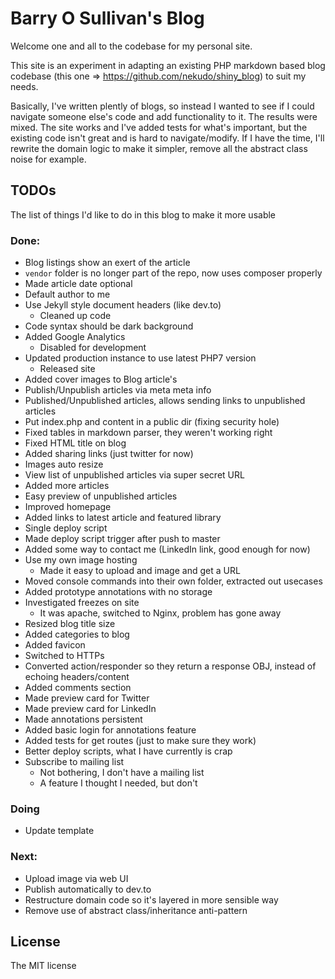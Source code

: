 # Barry O Sullivan's Blog
Welcome one and all to the codebase for my personal site.

This site is an experiment in adapting an existing PHP markdown based blog codebase (this one => https://github.com/nekudo/shiny_blog) to suit my needs.

Basically, I've written plently of blogs, so instead I wanted to see if I could navigate someone else's code and add functionality to it. The results were mixed. The site works and I've added tests for what's important, but the existing code isn't great and is hard to navigate/modify. If I have the time, I'll rewrite the domain logic to make it simpler, remove all the abstract class noise for example. 

## TODOs
The list of things I'd like to do in this blog to make it more usable

### Done:
- Blog listings show an exert of the article
- `vendor` folder is no longer part of the repo, now uses composer properly
- Made article date optional
- Default author to me
- Use Jekyll style document headers (like dev.to)
  -  Cleaned up code 
- Code syntax should be dark background 
- Added Google Analytics
  - Disabled for development
- Updated production instance to use latest PHP7 version
    - Released site
- Added cover images to Blog article's
- Publish/Unpublish articles via meta meta info
- Published/Unpublished articles, allows sending links to unpublished articles
- Put index.php and content in a public dir (fixing security hole)
- Fixed tables in markdown parser, they weren't working right
- Fixed HTML title on blog
- Added sharing links (just twitter for now)
- Images auto resize
- View list of unpublished articles via super secret URL
- Added more articles
- Easy preview of unpublished articles
- Improved homepage
- Added links to latest article and featured library
- Single deploy script
- Made deploy script trigger after push to master
- Added some way to contact me (LinkedIn link, good enough for now)
- Use my own image hosting
    - Made it easy to upload and image and get a URL
- Moved console commands into their own folder, extracted out usecases
- Added prototype annotations with no storage
- Investigated freezes on site
    - It was apache, switched to Nginx, problem has gone away
- Resized blog title size
- Added categories to blog
- Added favicon
- Switched to HTTPs
- Converted action/responder so they return a response OBJ, instead of echoing headers/content
- Added comments section
- Made preview card for Twitter
- Made preview card for LinkedIn
- Made annotations persistent
- Added basic login for annotations feature
- Added tests for get routes (just to make sure they work)
- Better deploy scripts, what I have currently is crap
- Subscribe to mailing list
  - Not bothering, I don't have a mailing list
  - A feature I thought I needed, but don't

### Doing
- Update template

### Next:
- Upload image via web UI
- Publish automatically to dev.to
- Restructure domain code so it's layered in more sensible way
- Remove use of abstract class/inheritance anti-pattern

## License
The MIT license
